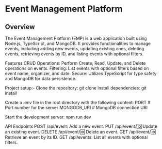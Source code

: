 # Event Management Platform

## Overview
The Event Management Platform (EMP) is a web application built using Node.js, TypeScript, and MongoDB. 
It provides functionalities to manage events, including adding new events, updating existing ones, deleting events, retrieving events by ID, and listing events with optional filters.

Features
CRUD Operations: Perform Create, Read, Update, and Delete operations on events.
Filtering: List events with optional filters based on event name, organizer, and date.
Secure: Utilizes TypeScript for type safety and MongoDB for data persistence.

Project setup:-
Clone the repository: git clone 
Install dependencies: git install 

Create a .env file in the root directory with the following content:
PORT              # Port number for the server
MONGODB_URI   # MongoDB connection URI

Start the development server:
npm run dev


API Endpoints
POST /api/event: Add a new event.
PUT /api/event/:id: Update an existing event.
DELETE /api/event/:id: Delete an event.
GET /api/event/:id: Retrieve an event by its ID.
GET /api/events: List all events with optional filters.
